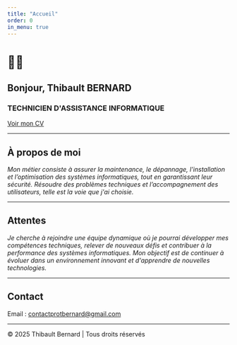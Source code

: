 ```yaml
---
title: "Accueil"
order: 0
in_menu: true
---
```

# 👨‍💻

## Bonjour, Thibault BERNARD
### TECHNICIEN D'ASSISTANCE INFORMATIQUE
[Voir mon CV](CV.pdf)

---

## À propos de moi
*Mon métier consiste à assurer la maintenance, le dépannage, l’installation et l’optimisation des systèmes informatiques, tout en garantissant leur sécurité. Résoudre des problèmes techniques et l’accompagnement des utilisateurs, telle est la voie que j'ai choisie.*





---

## Attentes
*Je cherche à rejoindre une équipe dynamique où je pourrai développer mes compétences techniques, relever de nouveaux défis et contribuer à la performance des systèmes informatiques. Mon objectif est de continuer à évoluer dans un environnement innovant et d'apprendre de nouvelles technologies.*

---

## Contact
Email : [contactprotbernard@gmail.com](mailto:contactprotbernard@gmail.com)

---

© 2025 Thibault Bernard | Tous droits réservés 